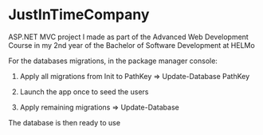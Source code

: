 # JustInTimeCompany
ASP.NET MVC project I made as part of the Advanced Web Development Course in my 2nd year of the Bachelor of Software Development at HELMo

For the databases migrations, in the package manager console:

1) Apply all migrations from Init to PathKey
=> Update-Database PathKey

2) Launch the app once to seed the users

3) Apply remaining migrations 
=> Update-Database

The database is then ready to use
